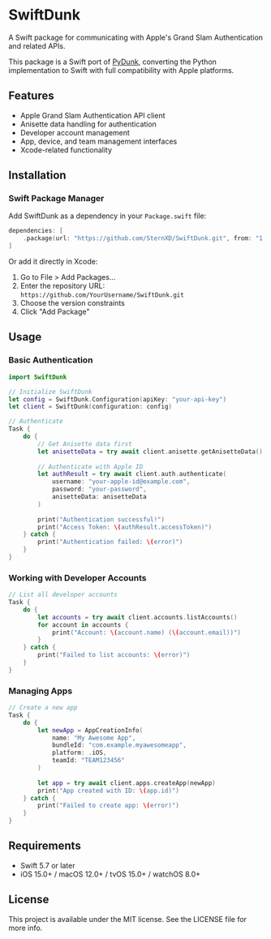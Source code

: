 # SwiftDunk

A Swift package for communicating with Apple's Grand Slam Authentication and related APIs.

This package is a Swift port of [PyDunk](https://github.com/nythepegasus/PyDunk), converting the Python implementation to Swift with full compatibility with Apple platforms.

## Features

- Apple Grand Slam Authentication API client
- Anisette data handling for authentication
- Developer account management
- App, device, and team management interfaces
- Xcode-related functionality

## Installation

### Swift Package Manager

Add SwiftDunk as a dependency in your `Package.swift` file:

```swift
dependencies: [
    .package(url: "https://github.com/SternXD/SwiftDunk.git", from: "1.0.0")
]
```

Or add it directly in Xcode:
1. Go to File > Add Packages...
2. Enter the repository URL: `https://github.com/YourUsername/SwiftDunk.git`
3. Choose the version constraints
4. Click "Add Package"

## Usage

### Basic Authentication

```swift
import SwiftDunk

// Initialize SwiftDunk
let config = SwiftDunk.Configuration(apiKey: "your-api-key")
let client = SwiftDunk(configuration: config)

// Authenticate
Task {
    do {
        // Get Anisette data first
        let anisetteData = try await client.anisette.getAnisetteData()
        
        // Authenticate with Apple ID
        let authResult = try await client.auth.authenticate(
            username: "your-apple-id@example.com",
            password: "your-password",
            anisetteData: anisetteData
        )
        
        print("Authentication successful!")
        print("Access Token: \(authResult.accessToken)")
    } catch {
        print("Authentication failed: \(error)")
    }
}
```

### Working with Developer Accounts

```swift
// List all developer accounts
Task {
    do {
        let accounts = try await client.accounts.listAccounts()
        for account in accounts {
            print("Account: \(account.name) (\(account.email))")
        }
    } catch {
        print("Failed to list accounts: \(error)")
    }
}
```

### Managing Apps

```swift
// Create a new app
Task {
    do {
        let newApp = AppCreationInfo(
            name: "My Awesome App",
            bundleId: "com.example.myawesomeapp",
            platform: .iOS,
            teamId: "TEAM123456"
        )
        
        let app = try await client.apps.createApp(newApp)
        print("App created with ID: \(app.id)")
    } catch {
        print("Failed to create app: \(error)")
    }
}
```

## Requirements

- Swift 5.7 or later
- iOS 15.0+ / macOS 12.0+ / tvOS 15.0+ / watchOS 8.0+

## License

This project is available under the MIT license. See the LICENSE file for more info.
